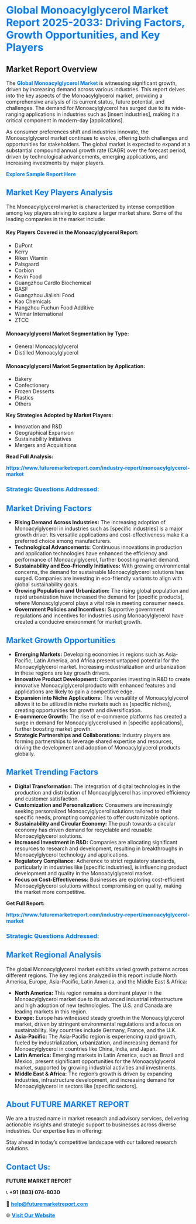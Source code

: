 <h1 style="color: #007BFF;">Global Monoacylglycerol Market Report 2025-2033: Driving Factors, Growth Opportunities, and Key Players</h1>

<section id="overview">
<h2>Market Report Overview</h2>
<p>The <a href="https://www.futuremarketreport.com/industry-report/monoacylglycerol-market" style="color: #007BFF; text-decoration: none;"><strong>Global Monoacylglycerol Market</strong></a> is witnessing significant growth, driven by increasing demand across various industries. This report delves into the key aspects of the Monoacylglycerol market, providing a comprehensive analysis of its current status, future potential, and challenges. The demand for Monoacylglycerol has surged due to its wide-ranging applications in industries such as [insert industries], making it a critical component in modern-day [applications].</p>
<p>As consumer preferences shift and industries innovate, the Monoacylglycerol market continues to evolve, offering both challenges and opportunities for stakeholders. The global market is expected to expand at a substantial compound annual growth rate (CAGR) over the forecast period, driven by technological advancements, emerging applications, and increasing investments by major players.</p>
</section>

<section id="overview">
<p><a href="https://www.futuremarketreport.com/request-sample/reportId=50214" style="color: #007BFF; text-decoration: none;"><strong>Explore Sample Report Here</strong></a></p>
</section>

<section id="key-players">
<h2 style="color: #007BFF;">Market Key Players Analysis</h2>
<p>The Monoacylglycerol market is characterized by intense competition among key players striving to capture a larger market share. Some of the leading companies in the market include:</p>
<h4>Key Players Covered in the Monoacylglycerol Report:</h4>
<ul><li>DuPont</li><li>Kerry</li><li>Riken Vitamin</li><li>Palsgaard</li><li>Corbion</li><li>Kevin Food</li><li>Guangzhou Cardlo Biochemical</li><li>BASF</li><li>Guangzhou Jialishi Food</li><li>Kao Chemicals</li><li>Hangzhou Fuchun Food Additive</li><li>Wilmar International</li><li>ZTCC</li></ul>
<h4>Monoacylglycerol Market Segmentation by Type:</h4>
<ul><li>General Monoacylglycerol</li><li>Distilled Monoacylglycerol</li></ul>

<h4>Monoacylglycerol Market Segmentation by Application:</h4>
<ul><li>Bakery</li><li>Confectionery</li><li>Frozen Desserts</li><li>Plastics</li><li>Others</li></ul>
<p><strong>Key Strategies Adopted by Market Players:</strong></p>
<ul>
<li>Innovation and R&D</li>
<li>Geographical Expansion</li>
<li>Sustainability Initiatives</li>
<li>Mergers and Acquisitions</li>
</ul>
</section>

<section>
<p><strong>Read Full Analysis: </strong></p><a href="https://www.futuremarketreport.com/industry-report/monoacylglycerol-market" style="color: #007BFF; text-decoration: none;"><strong>https://www.futuremarketreport.com/industry-report/monoacylglycerol-market</strong></a>
<h3 style="color: #007BFF;">Strategic Questions Addressed:</h3>
</section>

<section id="driving-factors">
<h2 style="color: #007BFF;">Market Driving Factors</h2>
<ul>
<li><strong>Rising Demand Across Industries:</strong> The increasing adoption of Monoacylglycerol in industries such as [specific industries] is a major growth driver. Its versatile applications and cost-effectiveness make it a preferred choice among manufacturers.</li>
<li><strong>Technological Advancements:</strong> Continuous innovations in production and application technologies have enhanced the efficiency and performance of Monoacylglycerol, further boosting market demand.</li>
<li><strong>Sustainability and Eco-Friendly Initiatives:</strong> With growing environmental concerns, the demand for sustainable Monoacylglycerol solutions has surged. Companies are investing in eco-friendly variants to align with global sustainability goals.</li>
<li><strong>Growing Population and Urbanization:</strong> The rising global population and rapid urbanization have increased the demand for [specific products], where Monoacylglycerol plays a vital role in meeting consumer needs.</li>
<li><strong>Government Policies and Incentives:</strong> Supportive government regulations and incentives for industries using Monoacylglycerol have created a conducive environment for market growth.</li>
</ul>
</section>

<section id="growth-opportunities">
<h2 style="color: #007BFF;">Market Growth Opportunities</h2>
<ul>
<li><strong>Emerging Markets:</strong> Developing economies in regions such as Asia-Pacific, Latin America, and Africa present untapped potential for the Monoacylglycerol market. Increasing industrialization and urbanization in these regions are key growth drivers.</li>
<li><strong>Innovative Product Development:</strong> Companies investing in R&D to create innovative Monoacylglycerol products with enhanced features and applications are likely to gain a competitive edge.</li>
<li><strong>Expansion into Niche Applications:</strong> The versatility of Monoacylglycerol allows it to be utilized in niche markets such as [specific niches], creating opportunities for growth and diversification.</li>
<li><strong>E-commerce Growth:</strong> The rise of e-commerce platforms has created a surge in demand for Monoacylglycerol used in [specific applications], further boosting market growth.</li>
<li><strong>Strategic Partnerships and Collaborations:</strong> Industry players are forming partnerships to leverage shared expertise and resources, driving the development and adoption of Monoacylglycerol products globally.</li>
</ul>
</section>

<section id="trending-factors">
<h2 style="color: #007BFF;">Market Trending Factors</h2>
<ul>
<li><strong>Digital Transformation:</strong> The integration of digital technologies in the production and distribution of Monoacylglycerol has improved efficiency and customer satisfaction.</li>
<li><strong>Customization and Personalization:</strong> Consumers are increasingly seeking personalized Monoacylglycerol solutions tailored to their specific needs, prompting companies to offer customizable options.</li>
<li><strong>Sustainability and Circular Economy:</strong> The push towards a circular economy has driven demand for recyclable and reusable Monoacylglycerol solutions.</li>
<li><strong>Increased Investment in R&D:</strong> Companies are allocating significant resources to research and development, resulting in breakthroughs in Monoacylglycerol technology and applications.</li>
<li><strong>Regulatory Compliance:</strong> Adherence to strict regulatory standards, particularly in industries like [specific industries], is influencing product development and quality in the Monoacylglycerol market.</li>
<li><strong>Focus on Cost-Effectiveness:</strong> Businesses are exploring cost-efficient Monoacylglycerol solutions without compromising on quality, making the market more competitive.</li>
</ul>
</section>

<section>
<p><strong>Get Full Report: </strong></p><a href="https://www.futuremarketreport.com/industry-report/monoacylglycerol-market" style="color: #007BFF; text-decoration: none;"><strong>https://www.futuremarketreport.com/industry-report/monoacylglycerol-market</strong></a>
<h3 style="color: #007BFF;">Strategic Questions Addressed:</h3>
</section>


<section id="regional-analysis">
<h2 style="color: #007BFF;">Market Regional Analysis</h2>
<p>The global Monoacylglycerol market exhibits varied growth patterns across different regions. The key regions analyzed in this report include North America, Europe, Asia-Pacific, Latin America, and the Middle East & Africa:</p>
<ul>
<li><strong>North America:</strong> This region remains a dominant player in the Monoacylglycerol market due to its advanced industrial infrastructure and high adoption of new technologies. The U.S. and Canada are leading markets in this region.</li>
<li><strong>Europe:</strong> Europe has witnessed steady growth in the Monoacylglycerol market, driven by stringent environmental regulations and a focus on sustainability. Key countries include Germany, France, and the U.K.</li>
<li><strong>Asia-Pacific:</strong> The Asia-Pacific region is experiencing rapid growth, fueled by industrialization, urbanization, and increasing demand for Monoacylglycerol in countries like China, India, and Japan.</li>
<li><strong>Latin America:</strong> Emerging markets in Latin America, such as Brazil and Mexico, present significant opportunities for the Monoacylglycerol market, supported by growing industrial activities and investments.</li>
<li><strong>Middle East & Africa:</strong> The region’s growth is driven by expanding industries, infrastructure development, and increasing demand for Monoacylglycerol in sectors like [specific sectors].</li>
</ul>
</section>

<footer>
<h2 style="color: #007BFF;">About FUTURE MARKET REPORT</h2>
<p>We are a trusted name in market research and advisory services, delivering actionable insights and strategic support to businesses across diverse industries. Our expertise lies in offering:</p>

<p>Stay ahead in today’s competitive landscape with our tailored research solutions.</p>

<h2 style="color: #007BFF;">Contact Us:</h2>
<p><strong>FUTURE MARKET REPORT</strong></p>
<p>📞 <strong>+91 (883) 074-8030</strong></p>
<p>📧 <strong><a href="mailto:help@futuremarketreport.com" style="color: #007BFF;">help@futuremarketreport.com</a></strong></p>
<p>🌐 <strong><a href="https://www.futuremarketreport.com/" style="color: #007BFF;">Visit Our Website</a></strong></p>
</footer>